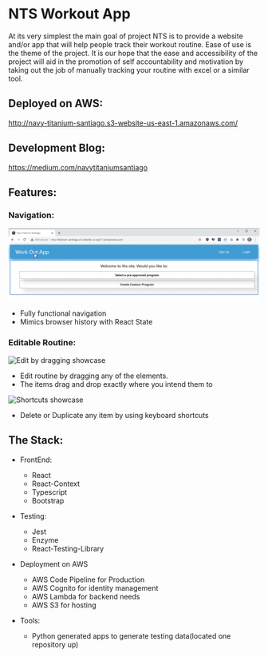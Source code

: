 # NTS Workout App

At its very simplest the main goal of project NTS is to provide a website and/or app that will help people track their workout routine. Ease of use is the theme of the project. It is our hope that the ease and accessibility of the project will aid in the promotion of self accountability and motivation by taking out the job of manually tracking your routine with excel or a similar tool.

## Deployed on AWS:

http://navy-titanium-santiago.s3-website-us-east-1.amazonaws.com/

## Development Blog:

https://medium.com/navytitaniumsantiago

## Features:

### Navigation:

![Image of the navigation in action](/ReadMeImages/navigation.gif)
* Fully functional navigation
* Mimics browser history with React State

### Editable Routine:

![Edit by dragging showcase](/ReadMeImages/dragging.gif)
* Edit routine by dragging any of the elements.
* The items drag and drop exactly where you intend them to

![Shortcuts showcase](/ReadMeImages/copydelete.gif)
* Delete or Duplicate any item by using keyboard shortcuts

## The Stack:

* FrontEnd:
  * React
  * React-Context
  * Typescript
  * Bootstrap

* Testing:
  * Jest
  * Enzyme
  * React-Testing-Library

* Deployment on AWS
  * AWS Code Pipeline for Production
  * AWS Cognito for identity management
  * AWS Lambda for backend needs
  * AWS S3 for hosting
  
* Tools:
  * Python generated apps to generate testing data(located one repository up)




